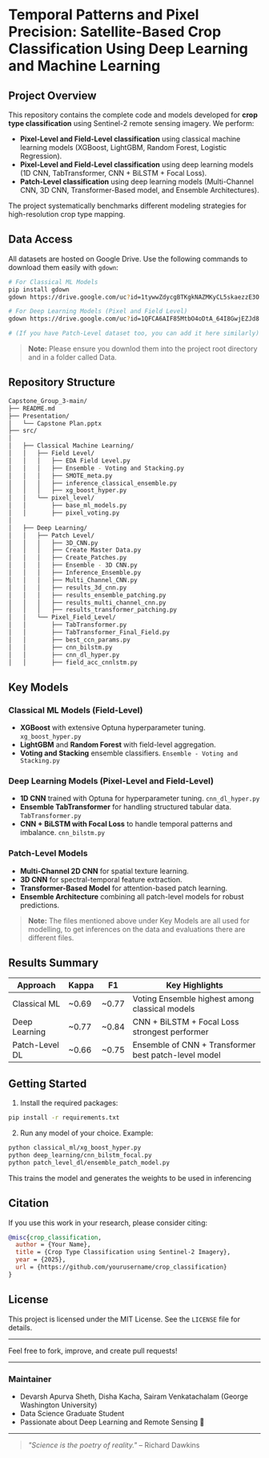 # Temporal Patterns and Pixel Precision: Satellite-Based Crop Classification Using Deep Learning and Machine Learning

## Project Overview

This repository contains the complete code and models developed for **crop type classification** using Sentinel-2 remote sensing imagery. We perform:

- **Pixel-Level and Field-Level classification** using classical machine learning models (XGBoost, LightGBM, Random Forest, Logistic Regression).
- **Pixel-Level and Field-Level classification** using deep learning models (1D CNN, TabTransformer, CNN + BiLSTM + Focal Loss).
- **Patch-Level classification** using deep learning models (Multi-Channel CNN, 3D CNN, Transformer-Based model, and Ensemble Architectures).

The project systematically benchmarks different modeling strategies for high-resolution crop type mapping.

## Data Access

All datasets are hosted on Google Drive. Use the following commands to download them easily with `gdown`:

```bash
# For Classical ML Models
pip install gdown
gdown https://drive.google.com/uc?id=1tywwZdycgBTKgkNAZMKyCL5skaezzE3O -O final_data.parquet

# For Deep Learning Models (Pixel and Field Level)
gdown https://drive.google.com/uc?id=1QFCA6AIF85MtbO4oDtA_64I8GwjEZJd8 -O merged_dl_258_259.parquet

# (If you have Patch-Level dataset too, you can add it here similarly)
```


> **Note:** Please ensure you downlod them into the project root directory and in a folder called Data.


## Repository Structure

```bash
Capstone_Group_3-main/
├── README.md
├── Presentation/
│   └── Capstone Plan.pptx
├── src/
│
│   ├── Classical Machine Learning/
│   │   ├── Field Level/
│   │   │   ├── EDA Field Level.py
│   │   │   ├── Ensemble - Voting and Stacking.py
│   │   │   ├── SMOTE_meta.py
│   │   │   ├── inference_classical_ensemble.py
│   │   │   ├── xg_boost_hyper.py
│   │   └── pixel_level/
│   │       ├── base_ml_models.py
│   │       ├── pixel_voting.py
│
│   ├── Deep Learning/
│   │   ├── Patch Level/
│   │   │   ├── 3D_CNN.py
│   │   │   ├── Create Master Data.py
│   │   │   ├── Create_Patches.py
│   │   │   ├── Ensemble - 3D CNN.py
│   │   │   ├── Inference_Ensemble.py
│   │   │   ├── Multi_Channel_CNN.py
│   │   │   ├── results_3d_cnn.py
│   │   │   ├── results_ensemble_patching.py
│   │   │   ├── results_multi_channel_cnn.py
│   │   │   ├── results_transformer_patching.py
│   │   └── Pixel_Field_Level/
│   │       ├── TabTransformer.py
│   │       ├── TabTransformer_Final_Field.py
│   │       ├── best_ccn_params.py
│   │       ├── cnn_bilstm.py
│   │       ├── cnn_dl_hyper.py
│   │       ├── field_acc_cnnlstm.py

```

## Key Models

### Classical ML Models (Field-Level)
- **XGBoost** with extensive Optuna hyperparameter tuning. ```xg_boost_hyper.py```
- **LightGBM** and **Random Forest** with field-level aggregation. 
- **Voting and Stacking** ensemble classifiers. ```Ensemble - Voting and Stacking.py```

### Deep Learning Models (Pixel-Level and Field-Level)
- **1D CNN** trained with Optuna for hyperparameter tuning. ```cnn_dl_hyper.py```
- **Ensemble TabTransformer** for handling structured tabular data. ```TabTransformer.py```
- **CNN + BiLSTM with Focal Loss** to handle temporal patterns and imbalance. ```cnn_bilstm.py```

### Patch-Level Models
- **Multi-Channel 2D CNN** for spatial texture learning.
- **3D CNN** for spectral-temporal feature extraction.
- **Transformer-Based Model** for attention-based patch learning.
- **Ensemble Architecture** combining all patch-level models for robust predictions.

> **Note:** The files mentioned above under Key Models are all used for modelling, to get inferences on the data and evaluations there are different files.

## Results Summary

| Approach         | Kappa | F1   | Key Highlights                                      |
|------------------|-------|------|-----------------------------------------------------|
| Classical ML     | ~0.69 | ~0.77| Voting Ensemble highest among classical models      |
| Deep Learning    | ~0.77 | ~0.84| CNN + BiLSTM + Focal Loss strongest performer        |
| Patch-Level DL   | ~0.66 | ~0.75| Ensemble of CNN + Transformer best patch-level model |


## Getting Started

1. Install the required packages:

```bash
pip install -r requirements.txt
```

2. Run any model of your choice. Example:

```bash
python classical_ml/xg_boost_hyper.py
python deep_learning/cnn_bilstm_focal.py
python patch_level_dl/ensemble_patch_model.py
```
This trains the model and generates the weights to be used in inferencing

## Citation

If you use this work in your research, please consider citing:

```bibtex
@misc{crop_classification,
  author = {Your Name},
  title = {Crop Type Classification using Sentinel-2 Imagery},
  year = {2025},
  url = {https://github.com/yourusername/crop_classification}
}
```


## License

This project is licensed under the MIT License. See the `LICENSE` file for details.

---

Feel free to fork, improve, and create pull requests!

---

### Maintainer

- Devarsh Apurva Sheth, Disha Kacha, Sairam Venkatachalam (George Washington University)
- Data Science Graduate Student
- Passionate about Deep Learning and Remote Sensing 🚀

---

> *"Science is the poetry of reality."* – Richard Dawkins
